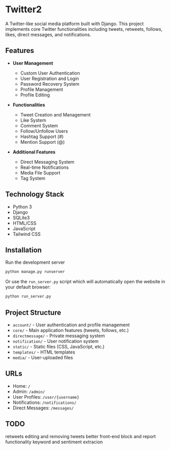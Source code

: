 # Twitter2

A Twitter-like social media platform built with Django. This project implements core Twitter functionalities including tweets, retweets, follows, likes, direct messages, and notifications.

## Features

- **User Management**
  - Custom User Authentication
  - User Registration and Login
  - Password Recovery System
  - Profile Management
  - Profile Editing

- **Functionalities**
  - Tweet Creation and Management
  - Like System
  - Comment System
  - Follow/Unfollow Users
  - Hashtag Support (#)
  - Mention Support (@)

- **Additional Features**
  - Direct Messaging System
  - Real-time Notifications
  - Media File Support
  - Tag System

## Technology Stack

- Python 3
- Django
- SQLite3
- HTML/CSS
- JavaScript
- Tailwind CSS

## Installation

Run the development server
```bash
python manage.py runserver
```

Or use the `run_server.py` script which will automatically open the website in your default browser:
```bash
python run_server.py
```

## Project Structure

- `account/` - User authentication and profile management
- `core/` - Main application features (tweets, follows, etc.)
- `directmessage/` - Private messaging system
- `notification/` - User notification system
- `static/` - Static files (CSS, JavaScript, etc.)
- `templates/` - HTML templates
- `media/` - User-uploaded files

## URLs

- Home: `/`
- Admin: `/admin/`
- User Profiles: `/user/{username}`
- Notifications: `/notifications/`
- Direct Messages: `/messages/`

## TODO
retweets
editing and removing tweets
better front-end
block and report functionality
keyword and sentiment extracion
